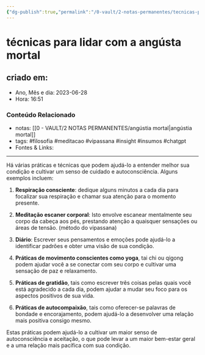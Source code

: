 ```yaml
---
{"dg-publish":true,"permalink":"/0-vault/2-notas-permanentes/tecnicas-para-lidar-com-a-angusta-mortal/","tags":["permanente","filosofia","meditacao","vipassana","insight","insumos","chatgpt"],"dgHomeLink":true,"dgShowLocalGraph":true,"dgShowFileTree":true,"dgEnableSearch":true,"noteIcon":""}
---
```


# técnicas para lidar com a angústa mortal

## criado em: 
-  Ano, Mês e dia: 2023-06-28
- Hora: 16:51

### Conteúdo Relacionado
- notas: [[0 - VAULT/2 NOTAS PERMANENTES/angústia mortal\|angústia mortal]]
- tags: #filosofia #meditacao #vipassana #insight #insumos #chatgpt 
- Fontes & Links: 
---
Há várias práticas e técnicas que podem ajudá-lo a entender melhor sua condição e cultivar um senso de cuidado e autoconsciência. Alguns exemplos incluem:

1. **Respiração consciente**: dedique alguns minutos a cada dia para focalizar sua respiração e chamar sua atenção para o momento presente.
    
2. **Meditação escaner corporal**: Isto envolve escanear mentalmente seu corpo da cabeça aos pés, prestando atenção a quaisquer sensações ou áreas de tensão. (método do vipassana)
    
3. **Diário**: Escrever seus pensamentos e emoções pode ajudá-lo a identificar padrões e obter uma visão de sua condição.
    
4. **Práticas de movimento conscientes como yoga**, tai chi ou qigong podem ajudar você a se conectar com seu corpo e cultivar uma sensação de paz e relaxamento.
    
5. **Práticas de gratidão**, tais como escrever três coisas pelas quais você está agradecido a cada dia, podem ajudar a mudar seu foco para os aspectos positivos de sua vida.
    
6. **Práticas de autocompaixão**, tais como oferecer-se palavras de bondade e encorajamento, podem ajudá-lo a desenvolver uma relação mais positiva consigo mesmo.

Estas práticas podem ajudá-lo a cultivar um maior senso de autoconsciência e aceitação, o que pode levar a um maior bem-estar geral e a uma relação mais pacífica com sua condição.